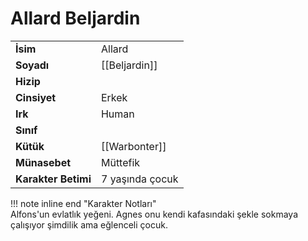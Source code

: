 # Allard Beljardin  
|  |  |  
|---|---|  
| **İsim** | Allard |  
| **Soyadı** | [[Beljardin]] |  
| **Hizip** |  |  
| **Cinsiyet** | Erkek |  
| **Irk** | Human |  
| **Sınıf** |  |  
| **Kütük** | [[Warbonter]] |  
| **Münasebet** | Müttefik |  
| **Karakter Betimi** | 7 yaşında çocuk |  
  
  
!!! note inline end "Karakter Notları"  
	Alfons'un evlatlık yeğeni. Agnes onu kendi kafasındaki şekle sokmaya çalışıyor şimdilik ama eğlenceli çocuk.  
	  
	  
	